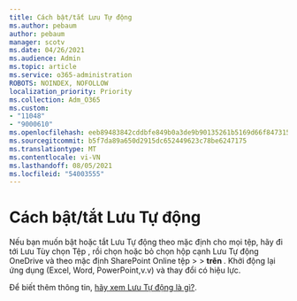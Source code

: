 ```yaml
---
title: Cách bật/tắt Lưu Tự động
ms.author: pebaum
author: pebaum
manager: scotv
ms.date: 04/26/2021
ms.audience: Admin
ms.topic: article
ms.service: o365-administration
ROBOTS: NOINDEX, NOFOLLOW
localization_priority: Priority
ms.collection: Adm_O365
ms.custom:
- "11048"
- "9000610"
ms.openlocfilehash: eeb89483842cddbfe849b0a3de9b90135261b5169d66f84731561868cf701fde
ms.sourcegitcommit: b5f7da89a650d2915dc652449623c78be6247175
ms.translationtype: MT
ms.contentlocale: vi-VN
ms.lasthandoff: 08/05/2021
ms.locfileid: "54003555"
---
```

# <a name="how-to-enabledisable-autosave"></a>Cách bật/tắt Lưu Tự động

Nếu bạn muốn bật hoặc tắt Lưu Tự động theo mặc định cho mọi tệp, hãy đi tới Lưu Tùy chọn Tệp , rồi chọn hoặc bỏ chọn hộp cạnh Lưu Tự động OneDrive và theo mặc định SharePoint Online tệp  >    >   **trên <application>**. Khởi động lại ứng dụng (Excel, Word, PowerPoint,v.v) và thay đổi có hiệu lực. 

Để biết thêm thông tin, [hãy xem Lưu Tự động là gì?](https://support.microsoft.com/topic/what-is-autosave-6d6bd723-ebfd-4e40-b5f6-ae6e8088f7a5?ui=en-us&rs=en-us&ad=us).